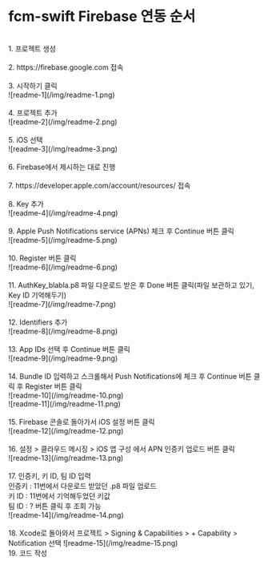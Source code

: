# fcm-swift Firebase 연동 순서
<br>
1. 프로젝트 생성<br>
<br>
2. https://firebase.google.com 접속<br>
<br>
3. 시작하기 클릭<br>
![readme-1](/img/readme-1.png)<br>
<br>
4. 프로젝트 추가<br>
![readme-2](/img/readme-2.png)<br>
<br>
5. iOS 선택<br>
![readme-3](/img/readme-3.png)<br>
<br>
6. Firebase에서 제시하는 대로 진행<br>
<br>
7. https://developer.apple.com/account/resources/ 접속<br>
<br>
8. Key 추가<br>
![readme-4](/img/readme-4.png)<br>
<br>
9. Apple Push Notifications service (APNs) 체크 후 Continue 버튼 클릭<br>
![readme-5](/img/readme-5.png)<br>
<br>
10. Register 버튼 클릭<br>
![readme-6](/img/readme-6.png)<br>
<br>
11. AuthKey_blabla.p8 파일 다운로드 받은 후 Done 버튼 클릭(파일 보관하고 있기, Key ID 기억해두기)<br>
![readme-7](/img/readme-7.png)<br>
<br>
12. Identifiers 추가<br>
![readme-8](/img/readme-8.png)<br>
<br>
13. App IDs 선택 후 Continue 버튼 클릭<br>
![readme-9](/img/readme-9.png)<br>
<br>
14. Bundle ID 입력하고 스크롤해서 Push Notifications에 체크 후 Continue 버튼 클릭 후 Register 버튼 클릭<br>
![readme-10](/img/readme-10.png)<br>
![readme-11](/img/readme-11.png)<br>
<br>
15. Firebase 콘솔로 돌아가서 iOS 설정 버튼 클릭<br>
![readme-12](/img/readme-12.png)<br>
<br>
16. 설정 > 클라우드 메시징 > iOS 앱 구성 에서 APN 인증키 업로드 버튼 클릭<br>
![readme-13](/img/readme-13.png)<br>
<br>
17.  인증키, 키 ID, 팀 ID 입력<br>
인증키 : 11번에서 다운로드 받았던 .p8 파일 업로드<br>
키 ID : 11번에서 기억해두었던 키값<br>
팀 ID : ? 버튼 클릭 후 조회 가능<br>
![readme-14](/img/readme-14.png)<br>
<br>
18. Xcode로 돌아와서 프로젝트 > Signing & Capabilities > + Capability > Notification 선택
![readme-15](/img/readme-15.png)<br>
19. 코드 작성
